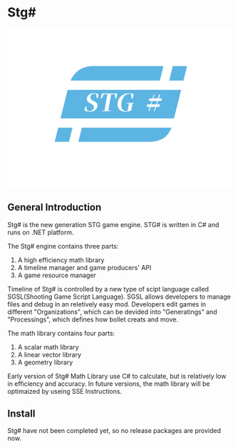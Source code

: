 # Stg# #

![Stg#Logo](https://github.com/Nitload-NSI/STG_Sharp/blob/main/STG%23LOGO.png "Stg#LOGO")


## General Introduction ##

Stg# is the new generation STG game engine. STG# is written in C# and runs on .NET platform.

The Stg# engine contains three parts:

1. A high efficiency math library
2. A timeline manager and game producers' API
3. A game resource manager

Timeline of Stg# is controlled by a new type of scipt language called SGSL(Shooting Game Script Language). SGSL allows developers to manage files and debug in an reletively easy mod. Developers edit games in different "Organizations", which can be devided into "Generatings" and "Processings", which defines how bollet creats and move.

The math library contains four parts:

1. A scalar math library
2. A linear vector library
3. A geometry library

Early version of Stg# Math Library use C# to calculate, but is relatively low in efficiency and accuracy. In future versions, the math library will be optimaized by useing SSE Instructions.

## Install ##

Stg# have not been completed yet, so no release packages are provided now.